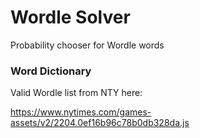 # Wordle Solver
 
 Probability chooser for Wordle words

### Word Dictionary

Valid Wordle list from NTY here:

https://www.nytimes.com/games-assets/v2/2204.0ef16b96c78b0db328da.js

